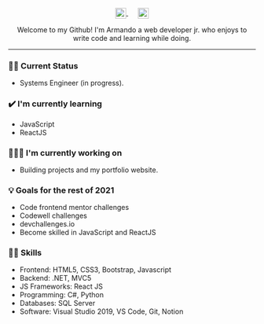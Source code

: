 <p align='center'>
<a href="https://twitter.com/nery_pwn">
  <img align="center" alt="Hemant Joshi| Twitter" width="22px" src="https://cdn.jsdelivr.net/npm/simple-icons@v3/icons/twitter.svg" />
</a>&nbsp;&nbsp;&nbsp;&nbsp;
<a href="https://www.linkedin.com/in/armandonery34/">
  <img align="center" alt="Linkedin" width="22px" src="https://cdn.jsdelivr.net/npm/simple-icons@v3/icons/linkedin.svg" />
</a>
</p>

<p align="center">Welcome to my Github! I'm Armando a web developer jr. who enjoys to write code and learning while doing.</p>
<hr>

### 🙎‍♂️ Current Status
- Systems Engineer (in progress).

### ✔️ I'm currently learning
- JavaScript
- ReactJS 

### 👨🏽‍💻 I'm currently working on
- Building projects and my portfolio website. 

### 💡 Goals for the rest of 2021
- Code frontend mentor challenges
- Codewell challenges
- devchallenges.io
- Become skilled in JavaScript and ReactJS

### 🧙‍♂️ Skills
- Frontend: HTML5, CSS3, Bootstrap, Javascript
- Backend: .NET, MVC5
- JS Frameworks: React JS
- Programming: C#, Python
- Databases: SQL Server
- Software: Visual Studio 2019, VS Code, Git, Notion
